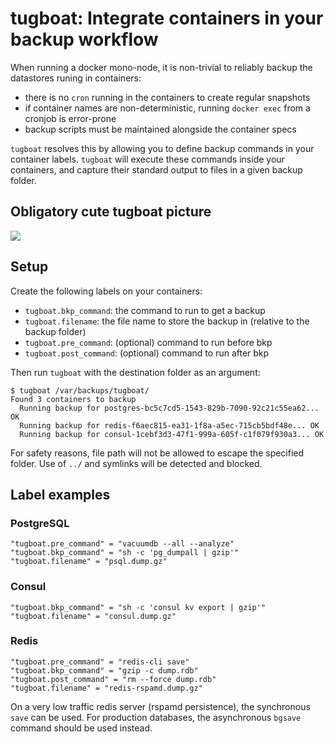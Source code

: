 # tugboat: Integrate containers in your backup workflow

When running a docker mono-node, it is non-trivial to reliably backup the datastores runing in containers:

- there is no `cron` running in the containers to create regular snapshots
- if container names are non-deterministic, running `docker exec` from a cronjob is error-prone
- backup scripts must be maintained alongside the container specs

`tugboat` resolves this by allowing you to define backup commands in your container labels. `tugboat` will execute these commands inside your containers, and capture their standard output to files in a given backup folder.

## Obligatory cute tugboat picture

[![](https://www.publicdomainpictures.net/pictures/240000/velka/tugboat-two.jpg)](https://www.publicdomainpictures.net/en/view-image.php?image=234452&picture=tugboat-two)

## Setup

Create the following labels on your containers:

- `tugboat.bkp_command`: the command to run to get a backup
- `tugboat.filename`: the file name to store the backup in (relative to the backup folder)
- `tugboat.pre_command`: (optional) command to run before bkp
- `tugboat.post_command`: (optional) command to run after bkp

Then run `tugboat` with the destination folder as an argument:

```
$ tugboat /var/backups/tugboat/
Found 3 containers to backup
  Running backup for postgres-bc5c7cd5-1543-829b-7090-92c21c55ea62... OK
  Running backup for redis-f6aec815-ea31-1f8a-a5ec-715cb5bdf48e... OK
  Running backup for consul-1cebf3d3-47f1-999a-605f-c1f079f930a3... OK
```

For safety reasons, file path will not be allowed to escape the specified folder. Use of `../` and symlinks will be detected and blocked.

## Label examples

### PostgreSQL

```
"tugboat.pre_command" = "vacuumdb --all --analyze"
"tugboat.bkp_command" = "sh -c 'pg_dumpall | gzip'"
"tugboat.filename" = "psql.dump.gz"
```

### Consul

```
"tugboat.bkp_command" = "sh -c 'consul kv export | gzip'"
"tugboat.filename" = "consul.dump.gz"
```

### Redis

```
"tugboat.pre_command" = "redis-cli save"
"tugboat.bkp_command" = "gzip -c dump.rdb"
"tugboat.post_command" = "rm --force dump.rdb"
"tugboat.filename" = "redis-rspamd.dump.gz"
```

On a very low traffic redis server (rspamd persistence), the synchronous `save` can be used. For production databases, the asynchronous `bgsave` command should be used instead.
